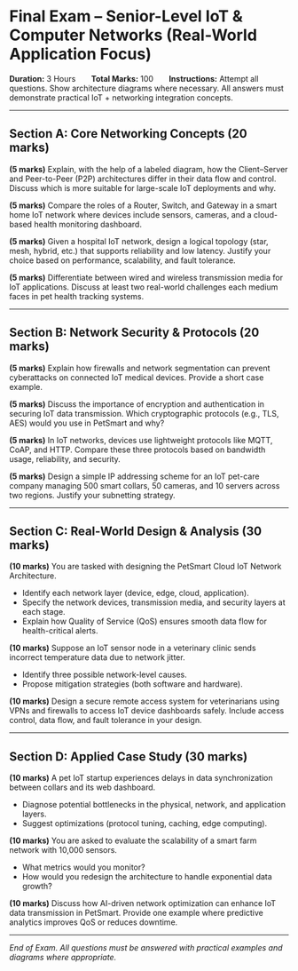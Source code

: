 # Final Exam – Senior-Level IoT & Computer Networks (Real-World Application Focus)

**Duration:** 3 Hours  **Total Marks:** 100  **Instructions:** Attempt all questions. Show architecture diagrams where necessary. All answers must demonstrate practical IoT + networking integration concepts.

---

## Section A: Core Networking Concepts (20 marks)

**(5 marks)** Explain, with the help of a labeled diagram, how the Client–Server and Peer-to-Peer (P2P) architectures differ in their data flow and control. Discuss which is more suitable for large-scale IoT deployments and why.

**(5 marks)** Compare the roles of a Router, Switch, and Gateway in a smart home IoT network where devices include sensors, cameras, and a cloud-based health monitoring dashboard.

**(5 marks)** Given a hospital IoT network, design a logical topology (star, mesh, hybrid, etc.) that supports reliability and low latency. Justify your choice based on performance, scalability, and fault tolerance.

**(5 marks)** Differentiate between wired and wireless transmission media for IoT applications. Discuss at least two real-world challenges each medium faces in pet health tracking systems.

---

## Section B: Network Security & Protocols (20 marks)

**(5 marks)** Explain how firewalls and network segmentation can prevent cyberattacks on connected IoT medical devices. Provide a short case example.

**(5 marks)** Discuss the importance of encryption and authentication in securing IoT data transmission. Which cryptographic protocols (e.g., TLS, AES) would you use in PetSmart and why?

**(5 marks)** In IoT networks, devices use lightweight protocols like MQTT, CoAP, and HTTP. Compare these three protocols based on bandwidth usage, reliability, and security.

**(5 marks)** Design a simple IP addressing scheme for an IoT pet-care company managing 500 smart collars, 50 cameras, and 10 servers across two regions. Justify your subnetting strategy.

---

## Section C: Real-World Design & Analysis (30 marks)

**(10 marks)** You are tasked with designing the PetSmart Cloud IoT Network Architecture.
- Identify each network layer (device, edge, cloud, application).
- Specify the network devices, transmission media, and security layers at each stage.
- Explain how Quality of Service (QoS) ensures smooth data flow for health-critical alerts.

**(10 marks)** Suppose an IoT sensor node in a veterinary clinic sends incorrect temperature data due to network jitter.
- Identify three possible network-level causes.
- Propose mitigation strategies (both software and hardware).

**(10 marks)** Design a secure remote access system for veterinarians using VPNs and firewalls to access IoT device dashboards safely. Include access control, data flow, and fault tolerance in your design.

---

## Section D: Applied Case Study (30 marks)

**(10 marks)** A pet IoT startup experiences delays in data synchronization between collars and its web dashboard.
- Diagnose potential bottlenecks in the physical, network, and application layers.
- Suggest optimizations (protocol tuning, caching, edge computing).

**(10 marks)** You are asked to evaluate the scalability of a smart farm network with 10,000 sensors.
- What metrics would you monitor?
- How would you redesign the architecture to handle exponential data growth?

**(10 marks)** Discuss how AI-driven network optimization can enhance IoT data transmission in PetSmart. Provide one example where predictive analytics improves QoS or reduces downtime.

---

_End of Exam. All questions must be answered with practical examples and diagrams where appropriate._
